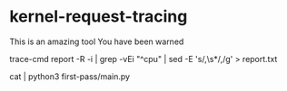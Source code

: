 # kernel-request-tracing

This is an amazing tool
You have been warned

trace-cmd report -R -i <path to trace.dat> | grep -vEi "^cpu" | sed -E 's/,\s*/,/g' > report.txt 

<!--TODO 16 or 32 as prev_state in sched_switch - avoid sched_process_exit -->
<!--TODO Verify whether end times are updated where ever it needs to be -->

cat <path to report> | python3 first-pass/main.py <path to pids.txt> <Gateway IP>